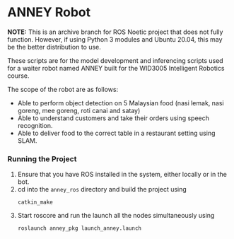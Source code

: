 # ANNEY Robot

**NOTE:** This is an archive branch for ROS Noetic project that does not fully function. However, if using Python 3 modules and Ubuntu 20.04, this may be the better distribution to use.

These scripts are for the model development and inferencing scripts used for a waiter robot named ANNEY built for the WID3005 Intelligent Robotics course.

The scope of the robot are as follows:

- Able to perform object detection on 5 Malaysian food (nasi lemak, nasi goreng, mee goreng, roti canai and satay)
- Able to understand customers and take their orders using speech recognition.
- Able to deliver food to the correct table in a restaurant setting using SLAM.

### Running the Project

1. Ensure that you have ROS installed in the system, either locally or in the bot.
2. cd into the `anney_ros` directory and build the project using
   ```
   catkin_make
   ```
3. Start roscore and run the launch all the nodes simultaneously using
   ```
   roslaunch anney_pkg launch_anney.launch
   ```
